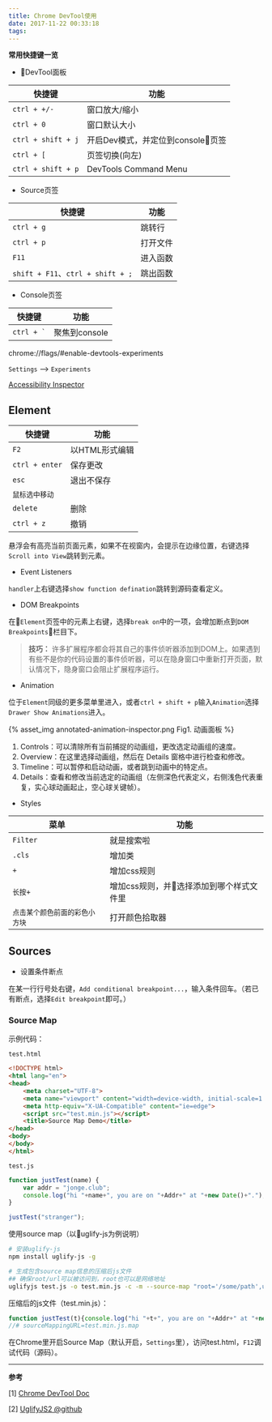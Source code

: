 ```yaml
---
title: Chrome DevTool使用
date: 2017-11-22 00:33:18
tags:
---
```



**常用快捷键一览**

* DevTool面板

|  快捷键   |  功能  |
| -------- | ------ |
|`ctrl + +/-` | 窗口放大/缩小 |
|`ctrl + 0` | 窗口默认大小 |
| `ctrl + shift + j` | 开启Dev模式，并定位到console页签 |
| `ctrl + [` | 页签切换(向左) |
|`ctrl + shift + p`|DevTools Command Menu|

* Source页签

|  快捷键   |  功能  |
| -------- | ------ |
|`ctrl + g` | 跳转行 |
|`ctrl + p` | 打开文件 |
|`F11`|进入函数|
|`shift + F11`、`ctrl + shift + ;`|跳出函数|

* Console页签


|  快捷键   |  功能  |
| -------- | ------ |
|<code>ctrl + &#96;</code> | 聚焦到console |



chrome://flags/#enable-devtools-experiments

`Settings` --> `Experiments`


[Accessibility Inspector](https://gist.github.com/marcysutton/0a42f815878c159517a55e6652e3b23a)

<!-- more -->

## Element

|  快捷键   |  功能  |
| -------- | ------ |
|`F2`|以HTML形式编辑|
|`ctrl + enter`|保存更改|
|`esc`|退出不保存|
|`鼠标选中移动`||
|`delete`|删除|
|`ctrl + z`|撤销|


悬浮会有高亮当前页面元素，如果不在视窗内，会提示在边缘位置，右键选择`Scroll into View`跳转到元素。

* Event Listeners

`handler`上右键选择`show function defination`跳转到源码查看定义。

* DOM Breakpoints

在`Element`页签中的元素上右键，选择`break on`中的一项，会增加断点到`DOM Breakpoints`栏目下。

>**技巧：** 许多扩展程序都会将其自己的事件侦听器添加到DOM上。如果遇到有些不是你的代码设置的事件侦听器，可以在隐身窗口中重新打开页面，默认情况下，隐身窗口会阻止扩展程序运行。

* Animation

位于`Element`同级的更多菜单里进入，或者`ctrl + shift + p`输入`Animation`选择`Drawer Show Animations`进入。

{% asset_img annotated-animation-inspector.png Fig1. 动画面板 %}

1. Controls：可以清除所有当前捕捉的动画组，更改选定动画组的速度。
2. Overview：在这里选择动画组，然后在 Details 窗格中进行检查和修改。
3. Timeline：可以暂停和启动动画，或者跳到动画中的特定点。
4. Details：查看和修改当前选定的动画组（左侧深色代表定义，右侧浅色代表重复，实心球动画起止，空心球关键帧）。

* Styles

|菜单|功能|
|----|----|
|`Filter`|就是搜索啦|
|`.cls`|增加类|
|`+`|增加css规则|
|`长按+`|增加css规则，并选择添加到哪个样式文件里|
|`点击某个颜色前面的彩色小方块`|打开颜色拾取器|

## Sources

* 设置条件断点

在某一行行号处右键，`Add conditional breakpoint...`，输入条件回车。（若已有断点，选择`Edit breakpoint`即可。）


### Source Map

示例代码：

`test.html`
```html
<!DOCTYPE html>
<html lang="en">
<head>
    <meta charset="UTF-8">
    <meta name="viewport" content="width=device-width, initial-scale=1.0">
    <meta http-equiv="X-UA-Compatible" content="ie=edge">
    <script src="test.min.js"></script>
    <title>Source Map Demo</title>
</head>
<body>
</body>
</html>
```
`test.js`
```js
function justTest(name) {
    var addr = "jonge.club";
    console.log("hi "+name+", you are on "+Addr+" at "+new Date()+".");
}

justTest("stranger");

```

使用source map（以uglify-js为例说明）

```bash
# 安装uglify-js
npm install uglify-js -g

# 生成包含source map信息的压缩后js文件
## 确保root/url可以被访问到，root也可以是网络地址
uglifyjs test.js -o test.min.js -c -m --source-map "root='/some/path',url='test.min.js.map'" 
```
压缩后的js文件（test.min.js）：
```js
function justTest(t){console.log("hi "+t+", you are on "+Addr+" at "+new Date+".")}justTest("stranger");
//# sourceMappingURL=test.min.js.map
```

在Chrome里开启Source Map（默认开启，`Settings`里），访问test.html，`F12`调试代码（源码）。

-----
**参考**

[1] [Chrome DevTool Doc](https://developers.google.com/web/tools/chrome-devtools/)

[2] [UglifyJS2 @github](https://github.com/mishoo/UglifyJS2)
